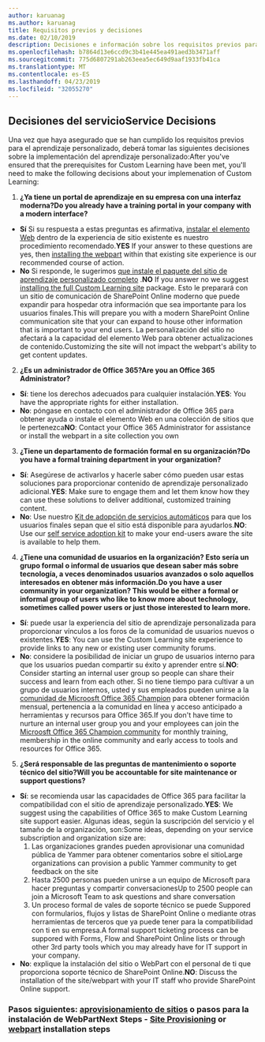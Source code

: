 ```yaml
---
author: karuanag
ms.author: karuanag
title: Requisitos previos y decisiones
ms.date: 02/10/2019
description: Decisiones e información sobre los requisitos previos para la instalación y configuración de aprendizaje personalizado
ms.openlocfilehash: b7864d13e6ccd9c3b41e445ea491aed3b3471aff
ms.sourcegitcommit: 775d6807291ab263eea5ec649d9aaf1933fb41ca
ms.translationtype: MT
ms.contentlocale: es-ES
ms.lasthandoff: 04/23/2019
ms.locfileid: "32055270"
---
```

## <a name="service-decisions"></a><span data-ttu-id="43188-103">Decisiones del servicio</span><span class="sxs-lookup"><span data-stu-id="43188-103">Service Decisions</span></span>

<span data-ttu-id="43188-104">Una vez que haya asegurado que se han cumplido los requisitos previos para el aprendizaje personalizado, deberá tomar las siguientes decisiones sobre la implementación del aprendizaje personalizado:</span><span class="sxs-lookup"><span data-stu-id="43188-104">After you've ensured that the prerequisites for Custom Learning have been met, you'll need to make the following decisions about your implemenation of Custom Learning:</span></span>

1. <span data-ttu-id="43188-105">**¿Ya tiene un portal de aprendizaje en su empresa con una interfaz moderna?**</span><span class="sxs-lookup"><span data-stu-id="43188-105">**Do you already have a training portal in your company with a modern interface?**</span></span>

- <span data-ttu-id="43188-106">**Sí** Si su respuesta a estas preguntas es afirmativa, [instalar el elemento Web](installwebpart.md) dentro de la experiencia de sitio existente es nuestro procedimiento recomendado.</span><span class="sxs-lookup"><span data-stu-id="43188-106">**YES** If your answer to these questions are yes, then [installing the webpart](installwebpart.md) within that existing site experience is our recommended course of action.</span></span>
- <span data-ttu-id="43188-107">**No** Si responde, le sugerimos [que instale el paquete del sitio de aprendizaje personalizado completo](installsitepackage.md) .</span><span class="sxs-lookup"><span data-stu-id="43188-107">**NO** If you answer no we suggest [installing the full Custom Learning site](installsitepackage.md) package.</span></span>  <span data-ttu-id="43188-108">Esto le preparará con un sitio de comunicación de SharePoint Online moderno que puede expandir para hospedar otra información que sea importante para los usuarios finales.</span><span class="sxs-lookup"><span data-stu-id="43188-108">This will prepare you with a modern SharePoint Online communication site that your can expand to house other information that is important to your end users.</span></span>  <span data-ttu-id="43188-109">La personalización del sitio no afectará a la capacidad del elemento Web para obtener actualizaciones de contenido.</span><span class="sxs-lookup"><span data-stu-id="43188-109">Customizing the site will not impact the webpart's ability to get content updates.</span></span> 

2. <span data-ttu-id="43188-110">**¿Es un administrador de Office 365?**</span><span class="sxs-lookup"><span data-stu-id="43188-110">**Are you an Office 365 Administrator?**</span></span>

- <span data-ttu-id="43188-111">**Sí**: tiene los derechos adecuados para cualquier instalación.</span><span class="sxs-lookup"><span data-stu-id="43188-111">**YES**:  You have the appropriate rights for either installation.</span></span>
- <span data-ttu-id="43188-112">**No**: póngase en contacto con el administrador de Office 365 para obtener ayuda o instale el elemento Web en una colección de sitios que le pertenezca</span><span class="sxs-lookup"><span data-stu-id="43188-112">**NO**: Contact your Office 365 Administrator for assistance or install the webpart in a site collection you own</span></span>

3. <span data-ttu-id="43188-113">**¿Tiene un departamento de formación formal en su organización?**</span><span class="sxs-lookup"><span data-stu-id="43188-113">**Do you have a formal training department in your organization?**</span></span>

- <span data-ttu-id="43188-114">**Sí**: Asegúrese de activarlos y hacerle saber cómo pueden usar estas soluciones para proporcionar contenido de aprendizaje personalizado adicional.</span><span class="sxs-lookup"><span data-stu-id="43188-114">**YES**:  Make sure to engage them and let them know how they can use these solutions to deliver additional, customized training content.</span></span>
- <span data-ttu-id="43188-115">**No**: Use nuestro [Kit de adopción de servicios automáticos](driveadoption.md) para que los usuarios finales sepan que el sitio está disponible para ayudarlos.</span><span class="sxs-lookup"><span data-stu-id="43188-115">**NO**:  Use our [self service adoption kit](driveadoption.md) to make your end-users aware the site is available to help them.</span></span>

4. <span data-ttu-id="43188-116">**¿Tiene una comunidad de usuarios en la organización?  Esto sería un grupo formal o informal de usuarios que desean saber más sobre tecnología, a veces denominados usuarios avanzados o solo aquellos interesados en obtener más información.**</span><span class="sxs-lookup"><span data-stu-id="43188-116">**Do you have a user community in your organization?  This would be either a formal or informal group of users who like to know more about technology, sometimes called power users or just those interested to learn more.**</span></span>

- <span data-ttu-id="43188-117">**Sí**: puede usar la experiencia del sitio de aprendizaje personalizada para proporcionar vínculos a los foros de la comunidad de usuarios nuevos o existentes.</span><span class="sxs-lookup"><span data-stu-id="43188-117">**YES**:  You can use the Custom Learning site experience to provide links to any new or existing user community forums.</span></span>
- <span data-ttu-id="43188-118">**No**: considere la posibilidad de iniciar un grupo de usuarios interno para que los usuarios puedan compartir su éxito y aprender entre sí.</span><span class="sxs-lookup"><span data-stu-id="43188-118">**NO**:  Consider starting an internal user group so people can share their success and learn from each other.</span></span>  <span data-ttu-id="43188-119">Si no tiene tiempo para cultivar a un grupo de usuarios internos, usted y sus empleados pueden unirse a la [comunidad de Microosft Office 365 Champion](https://aka.ms/O365Champions) para obtener formación mensual, pertenencia a la comunidad en línea y acceso anticipado a herramientas y recursos para Office 365.</span><span class="sxs-lookup"><span data-stu-id="43188-119">If you don't have time to nurture an internal user group you and your employees can join the [Microosft Office 365 Champion community](https://aka.ms/O365Champions) for monthly training, membership in the online community and early access to tools and resources for Office 365.</span></span>

5.  <span data-ttu-id="43188-120">**¿Será responsable de las preguntas de mantenimiento o soporte técnico del sitio?**</span><span class="sxs-lookup"><span data-stu-id="43188-120">**Will you be accountable for site maintenance or support questions?**</span></span>

- <span data-ttu-id="43188-121">**Sí**: se recomienda usar las capacidades de Office 365 para facilitar la compatibilidad con el sitio de aprendizaje personalizado.</span><span class="sxs-lookup"><span data-stu-id="43188-121">**YES**: We suggest using the capabilities of Office 365 to make Custom Learning site support easier.</span></span>  <span data-ttu-id="43188-122">Algunas ideas, según la suscripción del servicio y el tamaño de la organización, son:</span><span class="sxs-lookup"><span data-stu-id="43188-122">Some ideas, depending on your service subscription and organization size are:</span></span>
    1. <span data-ttu-id="43188-123">Las organizaciones grandes pueden aprovisionar una comunidad pública de Yammer para obtener comentarios sobre el sitio</span><span class="sxs-lookup"><span data-stu-id="43188-123">Large organizations can provision a public Yammer community to get feedback on the site</span></span>
    2. <span data-ttu-id="43188-124">Hasta 2500 personas pueden unirse a un equipo de Microsoft para hacer preguntas y compartir conversaciones</span><span class="sxs-lookup"><span data-stu-id="43188-124">Up to 2500 people can join a Microsoft Team to ask questions and share conversation</span></span>
    3. <span data-ttu-id="43188-125">Un proceso formal de vales de soporte técnico se puede Suppored con formularios, flujos y listas de SharePoint Online o mediante otras herramientas de terceros que ya puede tener para la compatibilidad con ti en su empresa.</span><span class="sxs-lookup"><span data-stu-id="43188-125">A formal support ticketing process can be suppored with Forms, Flow and SharePoint Online lists or through other 3rd party tools which you may already have for IT support in your company.</span></span> 
- <span data-ttu-id="43188-126">**No**: explique la instalación del sitio o WebPart con el personal de ti que proporciona soporte técnico de SharePoint Online.</span><span class="sxs-lookup"><span data-stu-id="43188-126">**NO**:  Discuss the installation of the site/webpart with your IT staff who provide SharePoint Online support.</span></span>  

### <a name="next-steps---site-provisioninginstallsitepackagemd-or-webpartinstallwebpartmd-installation-steps"></a><span data-ttu-id="43188-127">Pasos siguientes: [aprovisionamiento de sitios](installsitepackage.md) o pasos [](installwebpart.md) para la instalación de WebPart</span><span class="sxs-lookup"><span data-stu-id="43188-127">Next Steps - [Site Provisioning](installsitepackage.md) or [webpart](installwebpart.md) installation steps</span></span>